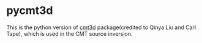 # pycmt3d

This is the python version of [cmt3d](https://github.com/QuLogic/GRD_CMT3D) package(credited to Qinya Liu and Carl Tape), which is used in the CMT source inversion.
